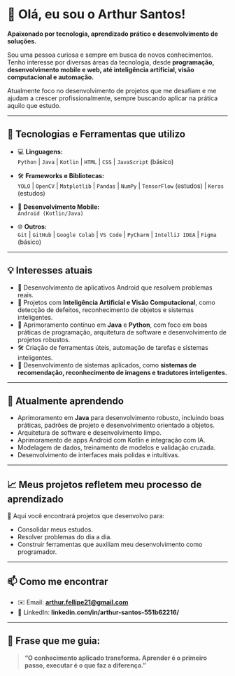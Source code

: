 # 👋 Olá, eu sou o Arthur Santos!

**Apaixonado por tecnologia, aprendizado prático e desenvolvimento de soluções.**

Sou uma pessoa curiosa e sempre em busca de novos conhecimentos. Tenho interesse por diversas áreas da tecnologia, desde **programação, desenvolvimento mobile e web, até inteligência artificial, visão computacional e automação.**  

Atualmente foco no desenvolvimento de projetos que me desafiam e me ajudam a crescer profissionalmente, sempre buscando aplicar na prática aquilo que estudo.

---

## 🚀 Tecnologias e Ferramentas que utilizo

- 💻 **Linguagens:**  
`Python` | `Java` | `Kotlin` | `HTML` | `CSS` | `JavaScript` (básico)

- 🛠️ **Frameworks e Bibliotecas:**  
`YOLO` | `OpenCV` | `Matplotlib` | `Pandas` | `NumPy` | `TensorFlow` (estudos) | `Keras` (estudos)

- 📱 **Desenvolvimento Mobile:**  
`Android (Kotlin/Java)`

- 🌐 **Outros:**  
`Git` | `GitHub` | `Google Colab` | `VS Code` | `PyCharm` | `IntelliJ IDEA` | `Figma` (básico)

---

## 💡 Interesses atuais

- 📱 Desenvolvimento de aplicativos Android que resolvem problemas reais.  
- 🤖 Projetos com **Inteligência Artificial e Visão Computacional**, como detecção de defeitos, reconhecimento de objetos e sistemas inteligentes.  
- 🧠 Aprimoramento contínuo em **Java** e **Python**, com foco em boas práticas de programação, arquitetura de software e desenvolvimento de projetos robustos.  
- 🛠️ Criação de ferramentas úteis, automação de tarefas e sistemas inteligentes.  
- 🎯 Desenvolvimento de sistemas aplicados, como **sistemas de recomendação, reconhecimento de imagens e tradutores inteligentes.**

---

## 🌱 Atualmente aprendendo

- Aprimoramento em **Java** para desenvolvimento robusto, incluindo boas práticas, padrões de projeto e desenvolvimento orientado a objetos.  
- Arquitetura de software e desenvolvimento limpo.  
- Aprimoramento de apps Android com Kotlin e integração com IA.  
- Modelagem de dados, treinamento de modelos e validação cruzada.  
- Desenvolvimento de interfaces mais polidas e intuitivas.  

---

## 📈 Meus projetos refletem meu processo de aprendizado

🔧 Aqui você encontrará projetos que desenvolvo para:  
- Consolidar meus estudos.  
- Resolver problemas do dia a dia.  
- Construir ferramentas que auxiliam meu desenvolvimento como programador.

---

## 📫 Como me encontrar

- ✉️ Email: **arthur.fellipe21@gmail.com**  
- 💼 LinkedIn: **linkedin.com/in/arthur-santos-551b62216/**

---

## 🚀 Frase que me guia:

> **“O conhecimento aplicado transforma. Aprender é o primeiro passo, executar é o que faz a diferença.”**
